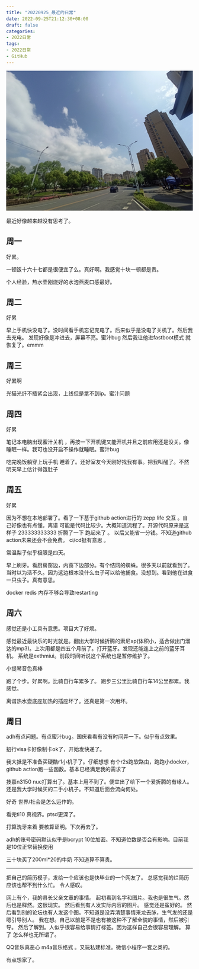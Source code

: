 ```yaml
---
title: "20220925_最近的日常"
date: 2022-09-25T21:12:30+08:00
draft: false
categories:
- 2022日常
tags:
- 2022日常
- GitHub
---
```




![刚到澳海胥江湾](https://raw.githubusercontent.com/nianyisi/20220717/main/09/IMG_20220427_095704.jpg)



最近好像越来越没有思考了。

## 周一

好累。

一顿饭十六十七都是很便宜了么。真好啊。我感觉十块一顿都是贵。

个人经验，热水壶刚烧好的水泡燕麦口感最好。

## 周二

好累

早上手机快没电了。没时间看手机忘记充电了。后来似乎是没电了关机了。然后我去充电。
发现好像是冲进去，屏幕不亮。蜜汁bug
然后我让他进fastboot模式 就恢复了。emmm 

## 周三

好累啊

光猫光纤不插紧会出现，上线但是拿不到ip。蜜汁问题

## 周四

好累

笔记本电脑出现蜜汁关机 ，再按一下开机键又能开机并且之前应用还是没关。像睡眠一样。我可也没开启不操作就睡眠。蜜汁bug

吃完晚饭躺穿上玩手机 睡着了。还好室友今天刚好找我有事。把我叫醒了。不然明天早上估计得饿肚子

## 周五

好累

因为不想在本地部署了。看了一下基于github action进行的 zepp life 交互 。自己好像也有点懂。离谱 可能是代码比较少。大概知道流程了。开源代码原来是这样子 233333333333
折腾了一下 跑起来了 。 以后又能省一分钱。不知道github action未来还会不会免费。
ci/cd挺有意思 。

常温梨子似乎极限是四天。

早上刷牙。看厨房窗边，内窗下边部分。有个结网的蜘蛛。很多天以前就看到了。当时以为活不久。因为这边根本没什么虫子可以给他捕食。没想到。看到他在进食一只虫子。真有意思。

docker redis 内存不够会导致restarting



## 周六

感觉还是小工具有意思。项目大了好烦。

感觉最近最快乐的时光就是。翻出大学时候折腾的索尼xp(体积小，适合做出门溜达的mp3)。上次用都是四五个月前了。打开蓝牙。发现还能连上之前的蓝牙耳机。
系统是exthmiui。前段时间听说这个系统也是暂停维护了。

小提琴音色真棒

跑了个步。好累啊。比骑自行车累多了。
跑步三公里比骑自行车14公里都累。我感觉。 

离谱热水壶底座加热的插座坏了。还真是第一次用坏。





## 周日

adh有点问题。有点蜜汁bug。国庆看看有没有时间弄一下。似乎有点效果。

招行visa卡好像制卡ok了，开始发快递了。

我大抵是不准备买硬酷r1小机子了。仔细想想 有个r2s跑软路由，跑跑小docker，github action跑一些函数。基本已经满足我的需求了

技嘉n3150 nuc打算出了。基本上用不到了。便宜出了给下一个爱折腾的有缘人。
还是我大学时候买的二手小机子。不知道后面会流向何处。

好奇 世界/社会是怎么运作的。

看完ti10 真视界。ptsd更深了。

打算洗牙来着 要核算证明。下次再去了。

adh的账号密码默认似乎是bcrypt 10位加密。不知道位数是否会有影响。目前我是10位正常替换使用

三十块买了200ml*20的牛奶 不知道算不算贵。

---

把自己的简历模子，发给一个应该也是快毕业的一个网友了。
总感觉我的烂简历应该也帮不到什么忙。
令人感叹。

网上有个，我的县长父亲文章的事情。
起初看到名字和图片。我也是很生气。然后也是释然。这很现实。
然后看到有人发实际内容的图片。 感觉还是蛮好的。
然后看到别的论坛也有人发这个图。不知道是没弄清楚事情来龙去脉，生气发的还是嗯引导别人。
我在想。自己以前是不是也有被这种不了解全貌的事情，然后被引导。
然后了解到。人似乎很容易给事情打标签。因为这样自己会很容易理解。
算了 怎么样也无所谓了。

QQ音乐真恶心 m4a音乐格式 。又玩私建标准。微信小程序一套之类的。

有点想家了。
